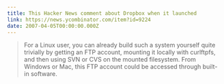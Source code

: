 ```yaml
---
title: This Hacker News comment about Dropbox when it launched
link: https://news.ycombinator.com/item?id=9224
date: 2007-04-05T00:00:00.000Z
---
```


> For a Linux user, you can already build such a system yourself quite trivially by getting an FTP account, mounting it locally with curlftpfs, and then using SVN or CVS on the mounted filesystem. From Windows or Mac, this FTP account could be accessed through built-in software.